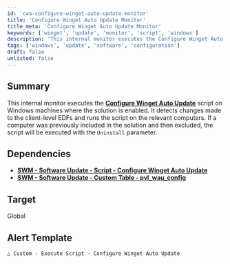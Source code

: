 ```yaml
---
id: 'cwa-configure-winget-auto-update-monitor'
title: 'Configure Winget Auto Update Monitor'
title_meta: 'Configure Winget Auto Update Monitor'
keywords: ['winget', 'update', 'monitor', 'script', 'windows']
description: 'This internal monitor executes the Configure Winget Auto Update script on Windows machines where the solution is enabled. It detects changes made to the client-level EDFs and runs the script on the relevant computers. If a computer was previously included in the solution and then excluded, the script will be executed with the Uninstall parameter.'
tags: ['windows', 'update', 'software', 'configuration']
draft: false
unlisted: false
---
```

## Summary

This internal monitor executes the **[Configure Winget Auto Update](https://proval.itglue.com/DOC-5078775-17973896)** script on Windows machines where the solution is enabled. It detects changes made to the client-level EDFs and runs the script on the relevant computers. If a computer was previously included in the solution and then excluded, the script will be executed with the `Uninstall` parameter.

## Dependencies

- **[SWM - Software Update - Script - Configure Winget Auto Update](https://proval.itglue.com/DOC-5078775-17973896)**
- **[SWM - Software Update - Custom Table - pvl_wau_config](https://proval.itglue.com/DOC-5078775-17973964)**

## Target

Global

## Alert Template

`△ Custom - Execute Script - Configure Winget Auto Update`


